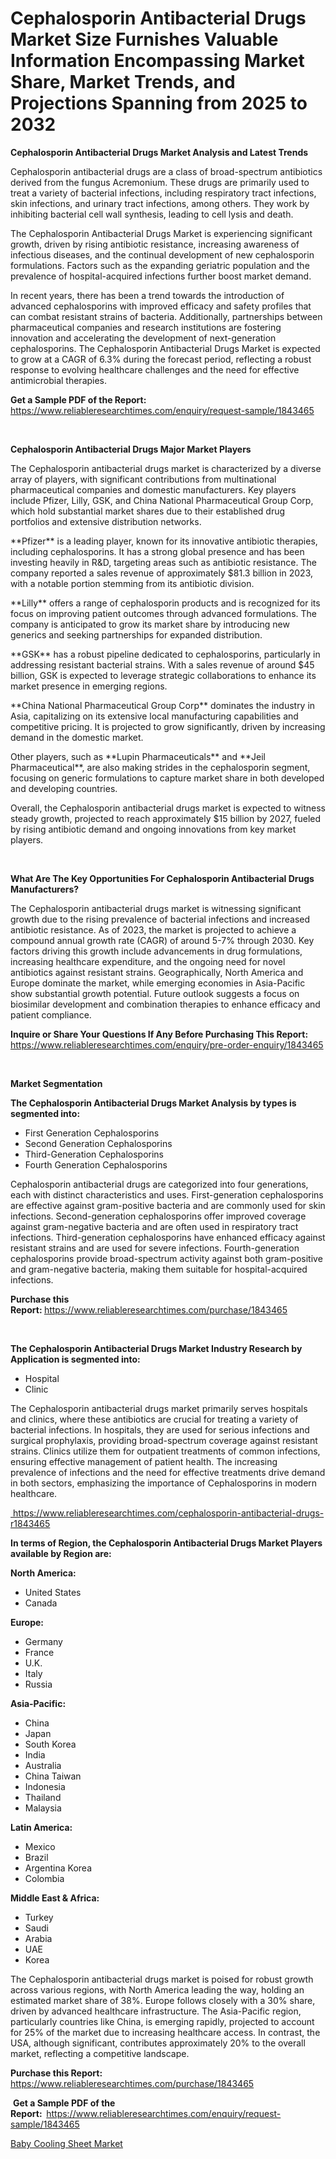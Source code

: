 <p><h1>Cephalosporin Antibacterial Drugs Market Size Furnishes Valuable Information Encompassing Market Share, Market Trends, and Projections Spanning from 2025 to 2032</h1></p><p><strong>Cephalosporin Antibacterial Drugs Market Analysis and Latest Trends</strong></p>
<p><p>Cephalosporin antibacterial drugs are a class of broad-spectrum antibiotics derived from the fungus Acremonium. These drugs are primarily used to treat a variety of bacterial infections, including respiratory tract infections, skin infections, and urinary tract infections, among others. They work by inhibiting bacterial cell wall synthesis, leading to cell lysis and death.</p><p>The Cephalosporin Antibacterial Drugs Market is experiencing significant growth, driven by rising antibiotic resistance, increasing awareness of infectious diseases, and the continual development of new cephalosporin formulations. Factors such as the expanding geriatric population and the prevalence of hospital-acquired infections further boost market demand.</p><p>In recent years, there has been a trend towards the introduction of advanced cephalosporins with improved efficacy and safety profiles that can combat resistant strains of bacteria. Additionally, partnerships between pharmaceutical companies and research institutions are fostering innovation and accelerating the development of next-generation cephalosporins. The Cephalosporin Antibacterial Drugs Market is expected to grow at a CAGR of 6.3% during the forecast period, reflecting a robust response to evolving healthcare challenges and the need for effective antimicrobial therapies.</p></p>
<p><strong>Get a Sample PDF of the Report:&nbsp;</strong> <a href="https://www.reliableresearchtimes.com/enquiry/request-sample/1843465?utm_campaign=3040&utm_medium=2&utm_source=Github&utm_content=ia&utm_term=09032025&utm_id=cephalosporin-antibacterial-drugs">https://www.reliableresearchtimes.com/enquiry/request-sample/1843465</a></p>
<p>&nbsp;</p>
<p><strong>Cephalosporin Antibacterial Drugs Major Market Players</strong></p>
<p><p>The Cephalosporin antibacterial drugs market is characterized by a diverse array of players, with significant contributions from multinational pharmaceutical companies and domestic manufacturers. Key players include Pfizer, Lilly, GSK, and China National Pharmaceutical Group Corp, which hold substantial market shares due to their established drug portfolios and extensive distribution networks.</p><p>**Pfizer** is a leading player, known for its innovative antibiotic therapies, including cephalosporins. It has a strong global presence and has been investing heavily in R&D, targeting areas such as antibiotic resistance. The company reported a sales revenue of approximately $81.3 billion in 2023, with a notable portion stemming from its antibiotic division.</p><p>**Lilly** offers a range of cephalosporin products and is recognized for its focus on improving patient outcomes through advanced formulations. The company is anticipated to grow its market share by introducing new generics and seeking partnerships for expanded distribution.</p><p>**GSK** has a robust pipeline dedicated to cephalosporins, particularly in addressing resistant bacterial strains. With a sales revenue of around $45 billion, GSK is expected to leverage strategic collaborations to enhance its market presence in emerging regions.</p><p>**China National Pharmaceutical Group Corp** dominates the industry in Asia, capitalizing on its extensive local manufacturing capabilities and competitive pricing. It is projected to grow significantly, driven by increasing demand in the domestic market.</p><p>Other players, such as **Lupin Pharmaceuticals** and **Jeil Pharmaceutical**, are also making strides in the cephalosporin segment, focusing on generic formulations to capture market share in both developed and developing countries.</p><p>Overall, the Cephalosporin antibacterial drugs market is expected to witness steady growth, projected to reach approximately $15 billion by 2027, fueled by rising antibiotic demand and ongoing innovations from key market players.</p></p>
<p>&nbsp;</p>
<p><strong>What Are The Key Opportunities For Cephalosporin Antibacterial Drugs Manufacturers?</strong></p>
<p><p>The Cephalosporin antibacterial drugs market is witnessing significant growth due to the rising prevalence of bacterial infections and increased antibiotic resistance. As of 2023, the market is projected to achieve a compound annual growth rate (CAGR) of around 5-7% through 2030. Key factors driving this growth include advancements in drug formulations, increasing healthcare expenditure, and the ongoing need for novel antibiotics against resistant strains. Geographically, North America and Europe dominate the market, while emerging economies in Asia-Pacific show substantial growth potential. Future outlook suggests a focus on biosimilar development and combination therapies to enhance efficacy and patient compliance.</p></p>
<p><strong>Inquire or Share Your Questions If Any Before Purchasing This Report:</strong> <a href="https://www.reliableresearchtimes.com/enquiry/pre-order-enquiry/1843465?utm_campaign=3040&utm_medium=2&utm_source=Github&utm_content=ia&utm_term=09032025&utm_id=cephalosporin-antibacterial-drugs">https://www.reliableresearchtimes.com/enquiry/pre-order-enquiry/1843465</a></p>
<p>&nbsp;</p>
<p><strong>Market Segmentation</strong></p>
<p><strong>The Cephalosporin Antibacterial Drugs Market Analysis by types is segmented into:</strong></p>
<p><ul><li>First Generation Cephalosporins</li><li>Second Generation Cephalosporins</li><li>Third-Generation Cephalosporins</li><li>Fourth Generation Cephalosporins</li></ul></p>
<p><p>Cephalosporin antibacterial drugs are categorized into four generations, each with distinct characteristics and uses. First-generation cephalosporins are effective against gram-positive bacteria and are commonly used for skin infections. Second-generation cephalosporins offer improved coverage against gram-negative bacteria and are often used in respiratory tract infections. Third-generation cephalosporins have enhanced efficacy against resistant strains and are used for severe infections. Fourth-generation cephalosporins provide broad-spectrum activity against both gram-positive and gram-negative bacteria, making them suitable for hospital-acquired infections.</p></p>
<p><strong>Purchase this Report:&nbsp;</strong><a href="https://www.reliableresearchtimes.com/purchase/1843465?utm_campaign=3040&utm_medium=2&utm_source=Github&utm_content=ia&utm_term=09032025&utm_id=cephalosporin-antibacterial-drugs">https://www.reliableresearchtimes.com/purchase/1843465</a></p>
<p>&nbsp;</p>
<p><strong>The Cephalosporin Antibacterial Drugs Market Industry Research by Application is segmented into:</strong></p>
<p><ul><li>Hospital</li><li>Clinic</li></ul></p>
<p><p>The Cephalosporin antibacterial drugs market primarily serves hospitals and clinics, where these antibiotics are crucial for treating a variety of bacterial infections. In hospitals, they are used for serious infections and surgical prophylaxis, providing broad-spectrum coverage against resistant strains. Clinics utilize them for outpatient treatments of common infections, ensuring effective management of patient health. The increasing prevalence of infections and the need for effective treatments drive demand in both sectors, emphasizing the importance of Cephalosporins in modern healthcare.</p></p>
<p><a href="https://www.reliableresearchtimes.com/cephalosporin-antibacterial-drugs-r1843465?utm_campaign=3040&utm_medium=2&utm_source=Github&utm_content=ia&utm_term=09032025&utm_id=cephalosporin-antibacterial-drugs">&nbsp;https://www.reliableresearchtimes.com/cephalosporin-antibacterial-drugs-r1843465</a></p>
<p><strong>In terms of Region, the Cephalosporin Antibacterial Drugs Market Players available by Region are:</strong></p>
<p>
    <p> <strong> North America: </strong>
        <ul>
            <li>United States</li>
            <li>Canada</li>
        </ul>
        </p> 
    <p> <strong> Europe: </strong>
        <ul>
            <li>Germany</li>
            <li>France</li>
            <li>U.K.</li>
            <li>Italy</li>
            <li>Russia</li>
        </ul>
        </p> 
    <p> <strong> Asia-Pacific: </strong>
        <ul>
            <li>China</li>
            <li>Japan</li>
            <li>South Korea</li>
            <li>India</li>
            <li>Australia</li>
            <li>China Taiwan</li>
            <li>Indonesia</li>
            <li>Thailand</li>
            <li>Malaysia</li>
        </ul>
        </p> 
    <p> <strong> Latin America: </strong>
        <ul>
            <li>Mexico</li>
            <li>Brazil</li>
            <li>Argentina Korea</li>
            <li>Colombia</li>
        </ul>
        </p> 
    <p> <strong> Middle East & Africa: </strong>
        <ul>
            <li>Turkey</li>
            <li>Saudi</li>
            <li>Arabia</li>
            <li>UAE</li>
            <li>Korea</li>
        </ul>
    </p>
    </p>
<p><p>The Cephalosporin antibacterial drugs market is poised for robust growth across various regions, with North America leading the way, holding an estimated market share of 38%. Europe follows closely with a 30% share, driven by advanced healthcare infrastructure. The Asia-Pacific region, particularly countries like China, is emerging rapidly, projected to account for 25% of the market due to increasing healthcare access. In contrast, the USA, although significant, contributes approximately 20% to the overall market, reflecting a competitive landscape.</p></p>
<p><strong>Purchase this Report: </strong><a href="https://www.reliableresearchtimes.com/purchase/1843465?utm_campaign=3040&utm_medium=2&utm_source=Github&utm_content=ia&utm_term=09032025&utm_id=cephalosporin-antibacterial-drugs">https://www.reliableresearchtimes.com/purchase/1843465</a></p>
<p>&nbsp;<strong>Get a Sample PDF of the Report:&nbsp;&nbsp;</strong><a href="https://www.reliableresearchtimes.com/enquiry/request-sample/1843465?utm_campaign=3040&utm_medium=2&utm_source=Github&utm_content=ia&utm_term=09032025&utm_id=cephalosporin-antibacterial-drugs">https://www.reliableresearchtimes.com/enquiry/request-sample/1843465</a></p>
<p><strong></strong></p>
<p><p><a href="https://github.com/aijazdeitzbq/Market-Research-Report-List-1/blob/main/baby-cooling-sheet-market.md?utm_campaign=3040&utm_medium=2&utm_source=Github&utm_content=ia&utm_term=09032025&utm_id=cephalosporin-antibacterial-drugs">Baby Cooling Sheet Market</a></p></p>